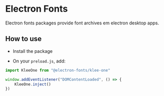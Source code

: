 # Electron Fonts

Electron fonts packages provide font archives em electron desktop apps.

## How to use

* Install the package

* On your `preload.js`, add:

```ts
import KleeOne from "@electron-fonts/klee-one"

window.addEventListener("DOMContentLoaded", () => {
    KleeOne.inject()
})
```